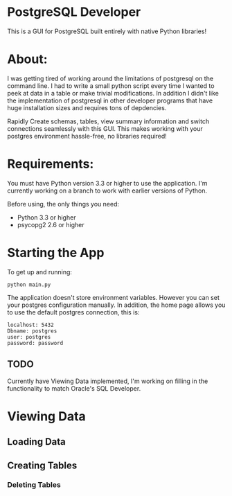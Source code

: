 # PostgreSQL Developer

This is a GUI for PostgreSQL built entirely with native Python libraries!

# About:

I was getting tired of working around the limitations of postgresql on the command line.  I had to write a small python script every time I wanted to peek at data in a table or make trivial modifications.  In addition I didn't like the implementation of postgresql in other developer programs that have huge installation sizes and requires tons of depdencies. 

Rapidly Create schemas, tables, view summary information and switch connections seamlessly with this GUI.  This makes working with your postgres environment hassle-free, no libraries required!

# Requirements:

You must have Python version 3.3 or higher to use the application.
I'm currently working on a branch to work with earlier versions
of Python.

Before using, the only things you need:

- Python 3.3 or higher
- psycopg2 2.6 or higher


# Starting the App

To get up and running:

    python main.py
   
The application doesn't store environment variables.
However you can set your postgres configuration manually.
In addition, the home page allows you to use the default 
postgres connection, this is:

    localhost: 5432
    Dbname: postgres
    user: postgres
    password: password



## TODO

Currently have Viewing Data implemented, I'm working on filling in the functionality to match Oracle's SQL Developer.  

# Viewing Data

## Loading Data

## Creating Tables

### Deleting Tables



